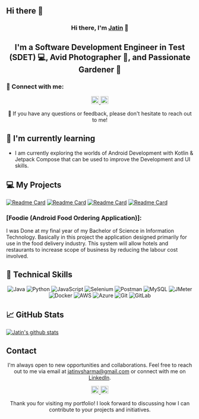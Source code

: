 ## Hi there 👋

<p align="center">
  <a href="https://www.linkedin.com/in/akash-navik-38007617a/" target="_blank" rel="noreferrer">
  </a>
</p>

<h3 align="center">Hi there, I'm <a href="https://www.linkedin.com/in/akash-navik-38007617a/" target="_blank" rel="noreferrer">Jatin</a> 👋</h3>

<h2 align="center">I'm a Software Development Engineer in Test (SDET) 💻, Avid Photographer 📸, and Passionate Gardener 🌱</h2>

### 🤝 Connect with me:

<p align="center">
  <a href="https://www.linkedin.com/in/akash-navik-38007617a/">
    <img src="https://raw.githubusercontent.com/jatin99/jatin99.github.io/main/images/linkedin.svg" alt="Jatin Shharma | LinkedIn" width="21px"/>
  </a>
  <a href="https://instagram.com/tech_with_jatin">
    <img src="https://raw.githubusercontent.com/jatin99/jatin99.github.io/main/images/instagram.svg" alt="Jatin | Instagram" width="21px"/>
  </a>
</p>
<p align="center">💬 If you have any questions or feedback, please don't hesitate to reach out to me!</p>

## 🌱 I'm currently learning

- I am currently exploring the worlds of Android Development with Kotlin & Jetpack Compose that can be used to improve the Development and UI skills. 

## 💻 My Projects 

[![Readme Card](https://github-readme-stats.vercel.app/api/pin/?username=AkashNavik&repo=AlgorithmApp)](https://github.com/AkashNavik/AlgorithmApp)
[![Readme Card](https://github-readme-stats.vercel.app/api/pin/?username=AkashNavik&repo=Conuter)](https://github.com/AkashNavik/Conuter)
[![Readme Card](https://github-readme-stats.vercel.app/api/pin/?username=AkashNavik&repo=BMI-Body-Mass-Calculator-)](https://github.com/AkashNavik/BMI-Body-Mass-Calculator-)
[![Readme Card](https://github-readme-stats.vercel.app/api/pin/?username=AkashNavik&repo=Rock-Paper-Sciossor-Game)](https://github.com/AkashNavik/Rock-Paper-Sciossor-Game)

<h3>[Foodie (Android Food Ordering Application)]:</h3> 
I was Done at my final year of my Bachelor of Science in Information Technology. Basically in this project the application designed primarily for use in the food delivery industry. This system will allow hotels and restaurants to increase scope of business by reducing the labour cost involved.


## 💼 Technical Skills

<p align="center">
  <img src="https://img.shields.io/badge/Java-007396?style=for-the-badge&logo=java&logoColor=white" alt="Java">
  <img src="https://img.shields.io/badge/Python-3776AB?style=for-the-badge&logo=python&logoColor=white" alt="Python">
  <img src="https://img.shields.io/badge/JavaScript-F7DF1E?style=for-the-badge&logo=javascript&logoColor=black" alt="JavaScript">
  <img src="https://img.shields.io/badge/Selenium-43B02A?style=for-the-badge&logo=selenium&logoColor=white" alt="Selenium">
  <img src="https://img.shields.io/badge/Postman-FF6C37?style=for-the-badge&logo=postman&logoColor=white" alt="Postman">
  <img src="https://img.shields.io/badge/MySQL-4479A1?style=for-the-badge&logo=mysql&logoColor=white" alt="MySQL">
  <img src="https://img.shields.io/badge/JMeter-D22128?style=for-the-badge&logo=apache%20jmeter&logoColor=white" alt="JMeter">
  <img src="https://img.shields.io/badge/Docker-2496ED?style=for-the-badge&logo=docker&logoColor=white" alt="Docker">
  <img src="https://img.shields.io/badge/AWS-232F3E?style=for-the-badge&logo=amazon-aws&logoColor=white" alt="AWS">
  <img src="https://img.shields.io/badge/Azure-0089D6?style=for-the-badge&logo=microsoft-azure&logoColor=white" alt="Azure">
  <img src="https://img.shields.io/badge/Git-F05032?style=for-the-badge&logo=git&logoColor=white" alt="Git">
  <img src="https://img.shields.io/badge/GitLab-FCA121?style=for-the-badge&logo=gitlab&logoColor=white" alt="GitLab">
</p>

## 📈 GitHub Stats 

[![Jatin's github stats](https://github-readme-stats.vercel.app/api?username=AkashNavik)](https://github.com/AkashNavik)


## Contact

<p align="center">I'm always open to new opportunities and collaborations. Feel free to reach out to me via email at <a href="mailto:jatinvsharma@gmail.com">jatinvsharma@gmail.com</a> or connect with me on <a href="https://www.linkedin.com/in/yourprofile">LinkedIn</a>.</p>

<p align="center">
  <a href="https://www.linkedin.com/in/akash-navik-38007617a/">
    <img src="https://raw.githubusercontent.com/jatin99/jatin99.github.io/main/images/linkedin.svg" alt="Jatin Shharma | LinkedIn" width="21px"/>
  </a>
  <a href="https://instagram.com/_akashnavik">
    <img src="https://raw.githubusercontent.com/jatin99/jatin99.github.io/main/images/instagram.svg" alt="Jatin | Instagram" width="21px"/>
  </a>
</p>
  

<p align="center">Thank you for visiting my portfolio! I look forward to discussing how I can contribute to your projects and initiatives.</p>

